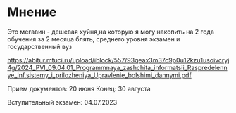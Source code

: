 #                  Мнение

Это мегавин - дешевая хуйня,на которую я могу накопить на 2 года обучения за 2 месяца блять, среднего уровня экзамен и государственный вуз

https://abitur.mtuci.ru/upload/iblock/557/93qeax3m37c9p0u12kzu1usoivcryj4g/2024_PVI_09.04.01_Programmnaya_zashchita_informatsii_Raspredelennye_inf.sistemy_i_prilozheniya_Upravlenie_bolshimi_dannymi.pdf

Прием документов: 20 июня
Конец: 30 августа

Вступительный экзамен: 04.07.2023
